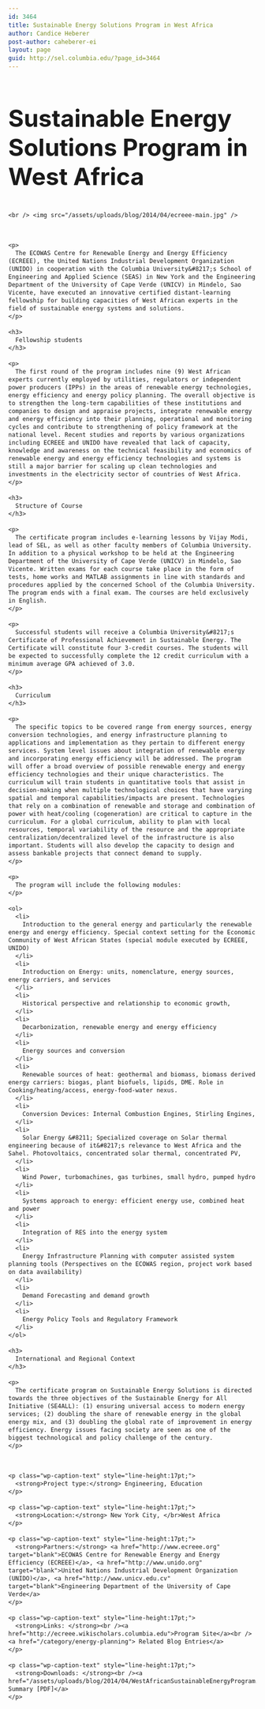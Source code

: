 ```yaml
---
id: 3464
title: Sustainable Energy Solutions Program in West Africa
author: Candice Heberer
post-author: caheberer-ei
layout: page
guid: http://sel.columbia.edu/?page_id=3464
---
```

<div class="row-fluid">
  <div class="span12">
    <h2 style="font-size:48px !important;">
      Sustainable Energy Solutions Program in West Africa
    </h2>
    
    <br /> <img src="/assets/uploads/blog/2014/04/ecreee-main.jpg" />
  </div>
</div>

<div class="row-fluid">
  <div class="span9">
    <br /> 
    
    <p>
      The ECOWAS Centre for Renewable Energy and Energy Efficiency (ECREEE), the United Nations Industrial Development Organization (UNIDO) in cooperation with the Columbia University&#8217;s School of Engineering and Applied Science (SEAS) in New York and the Engineering Department of the University of Cape Verde (UNICV) in Mindelo, Sao Vicente, have executed an innovative certified distant-learning fellowship for building capacities of West African experts in the field of sustainable energy systems and solutions.
    </p>
    
    <h3>
      Fellowship students
    </h3>
    
    <p>
      The first round of the program includes nine (9) West African experts currently employed by utilities, regulators or independent power producers (IPPs) in the areas of renewable energy technologies, energy efficiency and energy policy planning. The overall objective is to strengthen the long-term capabilities of these institutions and companies to design and appraise projects, integrate renewable energy and energy efficiency into their planning, operational and monitoring cycles and contribute to strengthening of policy framework at the national level. Recent studies and reports by various organizations including ECREEE and UNIDO have revealed that lack of capacity, knowledge and awareness on the technical feasibility and economics of renewable energy and energy efficiency technologies and systems is still a major barrier for scaling up clean technologies and investments in the electricity sector of countries of West Africa.
    </p>
    
    <h3>
      Structure of Course
    </h3>
    
    <p>
      The certificate program includes e-learning lessons by Vijay Modi, lead of SEL, as well as other faculty members of Columbia University. In addition to a physical workshop to be held at the Engineering Department of the University of Cape Verde (UNICV) in Mindelo, Sao Vicente. Written exams for each course take place in the form of tests, home works and MATLAB assignments in line with standards and procedures applied by the concerned School of the Columbia University. The program ends with a final exam. The courses are held exclusively in English.
    </p>
    
    <p>
      Successful students will receive a Columbia University&#8217;s Certificate of Professional Achievement in Sustainable Energy. The Certificate will constitute four 3-credit courses. The students will be expected to successfully complete the 12 credit curriculum with a minimum average GPA achieved of 3.0.
    </p>
    
    <h3>
      Curriculum
    </h3>
    
    <p>
      The specific topics to be covered range from energy sources, energy conversion technologies, and energy infrastructure planning to applications and implementation as they pertain to different energy services. System level issues about integration of renewable energy and incorporating energy efficiency will be addressed. The program will offer a broad overview of possible renewable energy and energy efficiency technologies and their unique characteristics. The curriculum will train students in quantitative tools that assist in decision-making when multiple technological choices that have varying spatial and temporal capabilities/impacts are present. Technologies that rely on a combination of renewable and storage and combination of power with heat/cooling (cogeneration) are critical to capture in the curriculum. For a global curriculum, ability to plan with local resources, temporal variability of the resource and the appropriate centralization/decentralized level of the infrastructure is also important. Students will also develop the capacity to design and assess bankable projects that connect demand to supply.
    </p>
    
    <p>
      The program will include the following modules:
    </p>
    
    <ol>
      <li>
        Introduction to the general energy and particularly the renewable energy and energy efficiency. Special context setting for the Economic Community of West African States (special module executed by ECREEE, UNIDO)
      </li>
      <li>
        Introduction on Energy: units, nomenclature, energy sources, energy carriers, and services
      </li>
      <li>
        Historical perspective and relationship to economic growth,
      </li>
      <li>
        Decarbonization, renewable energy and energy efficiency
      </li>
      <li>
        Energy sources and conversion
      </li>
      <li>
        Renewable sources of heat: geothermal and biomass, biomass derived energy carriers: biogas, plant biofuels, lipids, DME. Role in Cooking/heating/access, energy-food-water nexus.
      </li>
      <li>
        Conversion Devices: Internal Combustion Engines, Stirling Engines,
      </li>
      <li>
        Solar Energy &#8211; Specialized coverage on Solar thermal engineering because of it&#8217;s relevance to West Africa and the Sahel. Photovoltaics, concentrated solar thermal, concentrated PV,
      </li>
      <li>
        Wind Power, turbomachines, gas turbines, small hydro, pumped hydro
      </li>
      <li>
        Systems approach to energy: efficient energy use, combined heat and power
      </li>
      <li>
        Integration of RES into the energy system
      </li>
      <li>
        Energy Infrastructure Planning with computer assisted system planning tools (Perspectives on the ECOWAS region, project work based on data availability)
      </li>
      <li>
        Demand Forecasting and demand growth
      </li>
      <li>
        Energy Policy Tools and Regulatory Framework
      </li>
    </ol>
    
    <h3>
      International and Regional Context
    </h3>
    
    <p>
      The certificate program on Sustainable Energy Solutions is directed towards the three objectives of the Sustainable Energy for All Initiative (SE4ALL): (1) ensuring universal access to modern energy services; (2) doubling the share of renewable energy in the global energy mix, and (3) doubling the global rate of improvement in energy efficiency. Energy issues facing society are seen as one of the biggest technological and policy challenge of the century.
    </p>
  </div>
  
  <div class="span3">
    <br /> 
    
    <p class="wp-caption-text" style="line-height:17pt;">
      <strong>Project type:</strong> Engineering, Education
    </p>
    
    <p class="wp-caption-text" style="line-height:17pt;">
      <strong>Location:</strong> New York City, </br>West Africa
    </p>
    
    <p class="wp-caption-text" style="line-height:17pt;">
      <strong>Partners:</strong> <a href="http://www.ecreee.org" target="blank">ECOWAS Centre for Renewable Energy and Energy Efficiency (ECREEE)</a>, <a href="http://www.unido.org" target="blank">United Nations Industrial Development Organization (UNIDO)</a>, <a href="http://www.unicv.edu.cv" target="blank">Engineering Department of the University of Cape Verde</a>
    </p>
    
    <p class="wp-caption-text" style="line-height:17pt;">
      <strong>Links: </strong><br /><a href="http://ecreee.wikischolars.columbia.edu">Program Site</a><br /><a href="/category/energy-planning"> Related Blog Entries</a>
    </p>
    
    <p class="wp-caption-text" style="line-height:17pt;">
      <strong>Downloads: </strong><br /><a href="/assets/uploads/blog/2014/04/WestAfricanSustainableEnergyProgram.pdf">Project Summary [PDF]</a>
    </p>
  </div>
</div>
